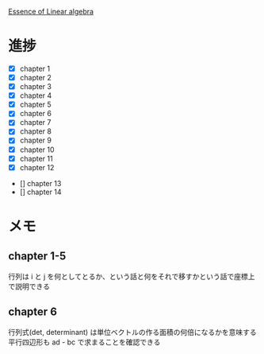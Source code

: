 [Essence of Linear algebra](https://www.youtube.com/watch?v=fNk_zzaMoSs&list=PLZHQObOWTQDPD3MizzM2xVFitgF8hE_ab&index=1)

# 進捗

- [x] chapter 1
- [x] chapter 2
- [x] chapter 3
- [x] chapter 4
- [x] chapter 5
- [x] chapter 6
- [x] chapter 7
- [x] chapter 8
- [x] chapter 9
- [x] chapter 10
- [x] chapter 11
- [x] chapter 12
- [] chapter 13
- [] chapter 14

# メモ
## chapter 1-5

行列は i と j を何としてとるか、という話と何をそれで移すかという話で座標上で説明できる

## chapter 6

行列式(det, determinant) は単位ベクトルの作る面積の何倍になるかを意味する
平行四辺形も ad - bc で求まることを確認できる

